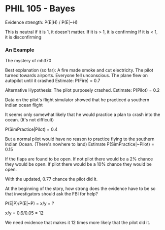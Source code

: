 # PHIL 105 - Bayes

Evidence strength:
P(E|H) / P(E|~H)

This is neutral if it is 1, it doesn't matter.
If it is > 1, it is confirming
If it is < 1, it is disconfirming

### An Example
The mystery of mh370

Best explanation (so far): A fire made smoke and cut electricity. The pilot turned towards airports. Everyone fell unconscious. The plane flew on autopilot until it crashed
Estimate: P(Fire) = 0.7

Alternative Hypothesis:
The pilot purposely crashed.
Estimate: P(Pilot) = 0.2

Data on the pilot's flight simulator showed that he practiced a southern indian ocean flight

It seems only somewhat likely that he would practice a plan to crash into the ocean. (It's not difficult)

P(SimPractice|Pilot) = 0.4

But a normal pilot would have no reason to practice flying to the southern Indian Ocean. (There's nowhere to land)
Estimate P(SimPractice|~Pilot) = 0.15

If the flaps are found to be open. If not pilot there would be a 2% chance they would be open. If pilot there would be a 10% chance they would be open.

With the updated, 0.77 chance the pilot did it.

At the beginning of the story, how strong does the evidence have to be so that investigators should ask the FBI for help?

P(E|P)/P(E|~P) = x/y = ?

x/y = 0.6/0.05 = 12

We need evidence that makes it 12 times more likely that the pilot did it.
